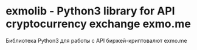 # exmolib - Python3 library for API cryptocurrency exchange exmo.me
Библиотека Python3 для работы с API биржей-криптовалют exmo.me
